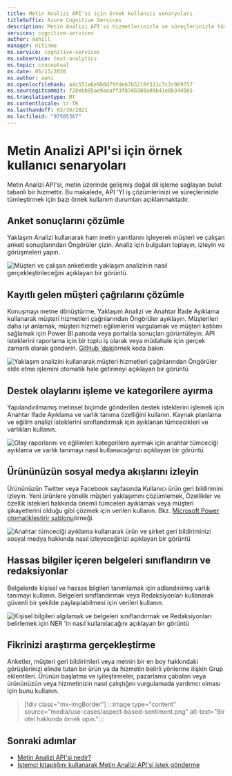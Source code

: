 ```yaml
---
title: Metin Analizi API'si için örnek kullanıcı senaryoları
titleSuffix: Azure Cognitive Services
description: Metin Analizi API'si hizmetlerinizle ve süreçlerinizle tümleştirmeyle ilgili bazı yaygın senaryoları görmek için bu makaleyi kullanın.
services: cognitive-services
author: aahill
manager: nitinme
ms.service: cognitive-services
ms.subservice: text-analytics
ms.topic: conceptual
ms.date: 05/13/2020
ms.author: aahi
ms.openlocfilehash: a4c551a6e9b8d79fdeb7b5219f311c7c7c969757
ms.sourcegitcommit: f28ebb95ae9aaaff3f87d8388a09b41e0b3445b5
ms.translationtype: MT
ms.contentlocale: tr-TR
ms.lasthandoff: 03/30/2021
ms.locfileid: "97505367"
---
```

# <a name="example-user-scenarios-for-the-text-analytics-api"></a>Metin Analizi API'si için örnek kullanıcı senaryoları

Metin Analizi API'si, metin üzerinde gelişmiş doğal dil işleme sağlayan bulut tabanlı bir hizmettir. Bu makalede, API 'YI iş çözümlerinizi ve süreçlerinizle tümleştirmek için bazı örnek kullanım durumları açıklanmaktadır. 

## <a name="analyze-survey-results"></a>Anket sonuçlarını çözümle

Yaklaşım Analizi kullanarak ham metin yanıtlarını işleyerek müşteri ve çalışan anketi sonuçlarından Öngörüler çizin. Analiz için bulguları toplayın, izleyin ve görüşmeleri yapın.

![Müşteri ve çalışan anketlerde yaklaşım analizinin nasıl gerçekleştirileceğini açıklayan bir görüntü.](media/use-cases/survey-results.svg)

## <a name="analyze-recorded-inbound-customer-calls"></a>Kayıtlı gelen müşteri çağrılarını çözümle

Konuşmayı metne dönüştürme, Yaklaşım Analizi ve Anahtar İfade Ayıklama kullanarak müşteri hizmetleri çağrılarından Öngörüler ayıklayın. Müşterileri daha iyi anlamak, müşteri hizmeti eğilimlerini vurgulamak ve müşteri katılımı sağlamak için Power BI panoda veya portalda sonuçları görüntüleyin. API isteklerini raporlama için bir toplu iş olarak veya müdahale için gerçek zamanlı olarak gönderin. [GitHub 'daki](https://github.com/rlagh2/callcenteranalytics)örnek koda bakın.

![Yaklaşım analizini kullanarak müşteri hizmetleri çağrılarından Öngörüler elde etme işlemini otomatik hale getirmeyi açıklayan bir görüntü](media/use-cases/azure-inbound.svg)

## <a name="process-and-categorize-support-incidents"></a>Destek olaylarını işleme ve kategorilere ayırma

Yapılandırılmamış metinsel biçimde gönderilen destek isteklerini işlemek için Anahtar İfade Ayıklama ve varlık tanıma özelliğini kullanın. Kaynak planlama ve eğilim analizi isteklerini sınıflandırmak için ayıklanan tümcecikleri ve varlıkları kullanın.

![Olay raporlarını ve eğilimleri kategorilere ayırmak için anahtar tümceciği ayıklama ve varlık tanımayı nasıl kullanacağınızı açıklayan bir görüntü](media/use-cases/support-incidents.svg)

## <a name="monitor-your-products-social-media-feeds"></a>Ürününüzün sosyal medya akışlarını izleyin

Ürününüzün Twitter veya Facebook sayfasında Kullanıcı ürün geri bildirimini izleyin. Yeni ürünlere yönelik müşteri yaklaşımını çözümlemek, Özellikler ve özellik istekleri hakkında önemli tümceleri ayıklamak veya müşteri şikayetlerini olduğu gibi çözmek için verileri kullanın. Bkz. [Microsoft Power otomatikleştirir şablonu](https://flow.microsoft.com/galleries/public/templates/2680d2227d074c4d901e36c66e68f6f9/run-sentiment-analysis-on-tweets-and-push-results-to-a-power-bi-dataset/)örneği.

![Anahtar tümceciği ayıklama kullanarak ürün ve şirket geri bildiriminizi sosyal medya hakkında nasıl izleyeceğinizi açıklayan bir görüntü](media/use-cases/social-feed.svg)

## <a name="classify-and-redact-documents-that-have-sensitive-information"></a>Hassas bilgiler içeren belgeleri sınıflandırın ve redaksiyonlar

Belgelerde kişisel ve hassas bilgileri tanımlamak için adlandırılmış varlık tanımayı kullanın. Belgeleri sınıflandırmak veya Redaksiyonları kullanarak güvenli bir şekilde paylaşılabilmesi için verileri kullanın.

![Kişisel bilgileri algılamak ve belgeleri sınıflandırmak ve Redaksiyonları belirlemek için NER 'in nasıl kullanılacağını açıklayan bir görüntü](media/use-cases/sensitive-docs.jpg)

## <a name="perform-opinion-mining"></a>Fikrinizi araştırma gerçekleştirme

Anketler, müşteri geri bildirimleri veya metnin bir en boy hakkındaki görüşlerinizi elinde tutan bir ürün ya da hizmetin belirli yönlerine ilişkin Grup eklentileri. Ürünün başlatma ve iyileştirmeler, pazarlama çabaları veya ürününüzün veya hizmetinizin nasıl çalıştığını vurgulamada yardımcı olması için bunu kullanın. 

> [!div class="mx-imgBorder"] 
> :::image type="content" source="media/use-cases/aspect-based-sentiment.png" alt-text="Bir otel hakkında örnek opın.":::

## <a name="next-steps"></a>Sonraki adımlar

* [Metin Analizi API'si nedir?](overview.md)
* [İstemci kitaplığını kullanarak Metin Analizi API'si istek gönderme](quickstarts/client-libraries-rest-api.md)
